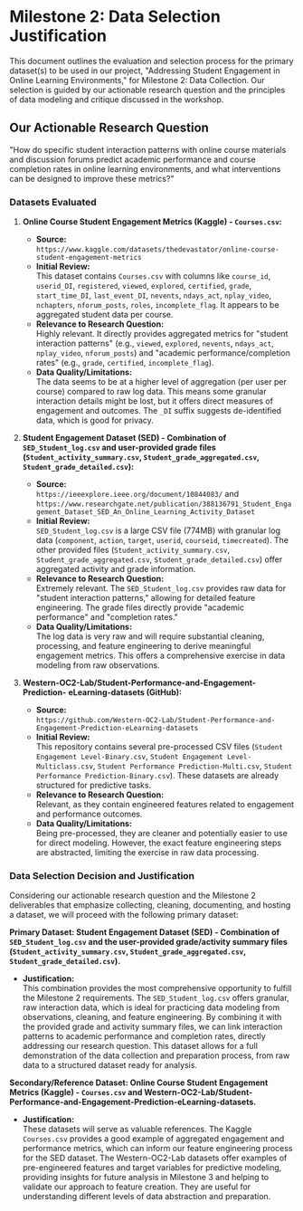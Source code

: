 # Milestone 2: Data Selection Justification

This document outlines the evaluation and selection process for the primary
dataset(s) to be used in our project, "Addressing Student Engagement in Online
Learning Environments," for Milestone 2: Data Collection. Our selection is
guided by our actionable research question and the principles of data modeling
and critique discussed in the workshop.

## Our Actionable Research Question

"How do specific student interaction patterns with online course materials and
discussion forums predict academic performance and course completion rates in
online learning environments, and what interventions can be designed to improve
these metrics?"

### Datasets Evaluated

1. **Online Course Student Engagement Metrics (Kaggle) - `Courses.csv`:**
    * **Source:**  
      `https://www.kaggle.com/datasets/thedevastator/online-course-student-engagement-metrics`
    * **Initial Review:**  
      This dataset contains `Courses.csv` with columns like `course_id`,
      `userid_DI`, `registered`, `viewed`, `explored`, `certified`, `grade`,
      `start_time_DI`, `last_event_DI`, `nevents`, `ndays_act`, `nplay_video`,
      `nchapters`, `nforum_posts`, `roles`, `incomplete_flag`. It appears to be
      aggregated student data per course.
    * **Relevance to Research Question:**  
      Highly relevant. It directly provides aggregated metrics for "student
      interaction patterns" (e.g., `viewed`, `explored`, `nevents`,
      `ndays_act`, `nplay_video`, `nforum_posts`) and "academic
      performance/completion rates" (e.g., `grade`, `certified`,
      `incomplete_flag`).
    * **Data Quality/Limitations:**  
      The data seems to be at a higher level of aggregation (per user per
      course) compared to raw log data. This means some granular interaction
      details might be lost, but it offers direct measures of engagement and
      outcomes. The `_DI` suffix suggests de-identified data, which is good for
      privacy.

2. **Student Engagement Dataset (SED) - Combination of `SED_Student_log.csv`
   and user-provided grade files (`Student_activity_summary.csv`,
   `Student_grade_aggregated.csv`, `Student_grade_detailed.csv`):**
    * **Source:**  
      `https://ieeexplore.ieee.org/document/10844083/` and  
      `https://www.researchgate.net/publication/388136791_Student_Engagement_Dataset_SED_An_Online_Learning_Activity_Dataset`
    * **Initial Review:**  
      `SED_Student_log.csv` is a large CSV file (774MB) with granular log data
      (`component`, `action`, `target`, `userid`, `courseid`, `timecreated`).
      The other provided files (`Student_activity_summary.csv`,
      `Student_grade_aggregated.csv`, `Student_grade_detailed.csv`) offer
      aggregated activity and grade information.
    * **Relevance to Research Question:**  
      Extremely relevant. The `SED_Student_log.csv` provides raw data for
      "student interaction patterns," allowing for detailed feature
      engineering. The grade files directly provide "academic performance" and
      "completion rates."
    * **Data Quality/Limitations:**  
      The log data is very raw and will require substantial cleaning,
      processing, and feature engineering to derive meaningful engagement
      metrics. This offers a comprehensive exercise in data modeling from raw
      observations.

3. **Western-OC2-Lab/Student-Performance-and-Engagement-Prediction-**
   **eLearning-datasets (GitHub):**
    * **Source:**  
      `https://github.com/Western-OC2-Lab/Student-Performance-and-Engagement-Prediction-eLearning-datasets`
    * **Initial Review:**  
      This repository contains several pre-processed CSV files (`Student
      Engagement Level-Binary.csv`, `Student Engagement Level-Multiclass.csv`,
      `Student Performance Prediction-Multi.csv`, `Student Performance
      Prediction-Binary.csv`). These datasets are already structured for
      predictive tasks.
    * **Relevance to Research Question:**  
      Relevant, as they contain engineered features related to engagement and
      performance outcomes.
    * **Data Quality/Limitations:**  
      Being pre-processed, they are cleaner and potentially easier to use for
      direct modeling. However, the exact feature engineering steps are
      abstracted, limiting the exercise in raw data processing.

### Data Selection Decision and Justification

Considering our actionable research question and the Milestone 2 deliverables
that emphasize collecting, cleaning, documenting, and hosting a dataset, we
will proceed with the following primary dataset:

**Primary Dataset: Student Engagement Dataset (SED) - Combination of
`SED_Student_log.csv` and the user-provided grade/activity summary files
(`Student_activity_summary.csv`, `Student_grade_aggregated.csv`,
`Student_grade_detailed.csv`).**

* **Justification:**  
  This combination provides the most comprehensive opportunity to fulfill the
  Milestone 2 requirements. The `SED_Student_log.csv` offers granular, raw
  interaction data, which is ideal for practicing data modeling from
  observations, cleaning, and feature engineering. By combining it with the
  provided grade and activity summary files, we can link interaction patterns
  to academic performance and completion rates, directly addressing our
  research question. This dataset allows for a full demonstration of the data
  collection and preparation process, from raw data to a structured dataset
  ready for analysis.

**Secondary/Reference Dataset: Online Course Student Engagement Metrics
(Kaggle) - `Courses.csv` and
Western-OC2-Lab/Student-Performance-and-Engagement-Prediction-eLearning-datasets.**

* **Justification:**  
  These datasets will serve as valuable references. The Kaggle `Courses.csv`
  provides a good example of aggregated engagement and performance metrics,
  which can inform our feature engineering process for the SED dataset. The
  Western-OC2-Lab datasets offer examples of pre-engineered features and
  target variables for predictive modeling, providing insights for future
  analysis in Milestone 3 and helping to validate our approach to feature
  creation. They are useful for understanding different levels of data
  abstraction and preparation.
